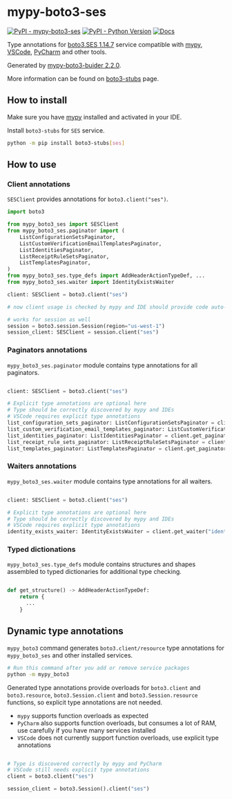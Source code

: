 # mypy-boto3-ses

[![PyPI - mypy-boto3-ses](https://img.shields.io/pypi/v/mypy-boto3-ses.svg?color=blue)](https://pypi.org/project/mypy-boto3-ses)
[![PyPI - Python Version](https://img.shields.io/pypi/pyversions/mypy-boto3-ses.svg?color=blue)](https://pypi.org/project/mypy-boto3-ses)
[![Docs](https://img.shields.io/readthedocs/mypy-boto3-builder.svg?color=blue)](https://mypy-boto3-builder.readthedocs.io/)

Type annotations for
[boto3.SES 1.14.7](https://boto3.amazonaws.com/v1/documentation/api/1.14.7/reference/services/ses.html#SES) service
compatible with [mypy](https://github.com/python/mypy), [VSCode](https://code.visualstudio.com/),
[PyCharm](https://www.jetbrains.com/pycharm/) and other tools.

Generated by [mypy-boto3-buider 2.2.0](https://github.com/vemel/mypy_boto3_builder).

More information can be found on [boto3-stubs](https://pypi.org/project/boto3-stubs/) page.

## How to install

Make sure you have [mypy](https://github.com/python/mypy) installed and activated in your IDE.

Install `boto3-stubs` for `SES` service.

```bash
python -m pip install boto3-stubs[ses]
```

## How to use

### Client annotations

`SESClient` provides annotations for `boto3.client("ses")`.

```python
import boto3

from mypy_boto3_ses import SESClient
from mypy_boto3_ses.paginator import (
    ListConfigurationSetsPaginator,
    ListCustomVerificationEmailTemplatesPaginator,
    ListIdentitiesPaginator,
    ListReceiptRuleSetsPaginator,
    ListTemplatesPaginator,
)
from mypy_boto3_ses.type_defs import AddHeaderActionTypeDef, ...
from mypy_boto3_ses.waiter import IdentityExistsWaiter

client: SESClient = boto3.client("ses")

# now client usage is checked by mypy and IDE should provide code auto-complete

# works for session as well
session = boto3.session.Session(region="us-west-1")
session_client: SESClient = session.client("ses")
```

### Paginators annotations

`mypy_boto3_ses.paginator` module contains type annotations for all paginators.

```python

client: SESClient = boto3.client("ses")

# Explicit type annotations are optional here
# Type should be correctly discovered by mypy and IDEs
# VSCode requires explicit type annotations
list_configuration_sets_paginator: ListConfigurationSetsPaginator = client.get_paginator("list_configuration_sets")
list_custom_verification_email_templates_paginator: ListCustomVerificationEmailTemplatesPaginator = client.get_paginator("list_custom_verification_email_templates")
list_identities_paginator: ListIdentitiesPaginator = client.get_paginator("list_identities")
list_receipt_rule_sets_paginator: ListReceiptRuleSetsPaginator = client.get_paginator("list_receipt_rule_sets")
list_templates_paginator: ListTemplatesPaginator = client.get_paginator("list_templates")
```


### Waiters annotations

`mypy_boto3_ses.waiter` module contains type annotations for all waiters.

```python

client: SESClient = boto3.client("ses")

# Explicit type annotations are optional here
# Type should be correctly discovered by mypy and IDEs
# VSCode requires explicit type annotations
identity_exists_waiter: IdentityExistsWaiter = client.get_waiter("identity_exists")
```





### Typed dictionations

`mypy_boto3_ses.type_defs` module contains structures and shapes assembled
to typed dictionaries for additional type checking.

```python

def get_structure() -> AddHeaderActionTypeDef:
    return {
      ...
    }
```


## Dynamic type annotations

`mypy_boto3` command generates `boto3.client/resource` type annotations for
`mypy_boto3_ses` and other installed services.

```bash
# Run this command after you add or remove service packages
python -m mypy_boto3
```

Generated type annotations provide overloads for `boto3.client` and `boto3.resource`,
`boto3.Session.client` and `boto3.Session.resource` functions,
so explicit type annotations are not needed.

- `mypy` supports function overloads as expected
- `PyCharm` also supports function overloads, but consumes a lot of RAM, use carefully if you have many services installed
- `VSCode` does not currently support function overloads, use explicit type annotations

```python

# Type is discovered correctly by mypy and PyCharm
# VSCode still needs explicit type annotations
client = boto3.client("ses")

session_client = boto3.Session().client("ses")
```
